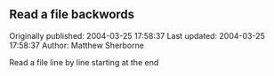 ## Read a file backwords 
Originally published: 2004-03-25 17:58:37 
Last updated: 2004-03-25 17:58:37 
Author: Matthew Sherborne 
 
Read a file line by line starting at the end